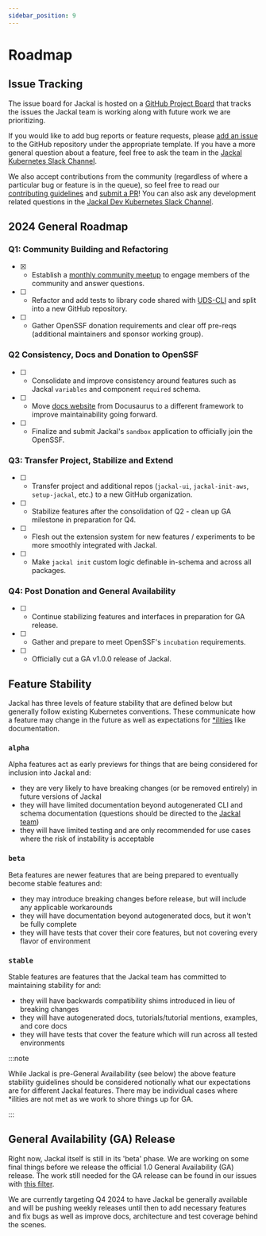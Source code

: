 ```yaml
---
sidebar_position: 9
---
```


# Roadmap

## Issue Tracking

The issue board for Jackal is hosted on a [GitHub Project Board](https://github.com/orgs/defenseunicorns/projects/1) that tracks the issues the Jackal team is working along with future work we are prioritizing.

If you would like to add bug reports or feature requests, please [add an issue](https://github.com/defenseunicorns/jackal/issues) to the GitHub repository under the appropriate template.  If you have a more general question about a feature, feel free to ask the team in the [Jackal Kubernetes Slack Channel](https://kubernetes.slack.com/archives/C03B6BJAUJ3).

We also accept contributions from the community (regardless of where a particular bug or feature is in the queue), so feel free to read our [contributing guidelines](./12-contribute-to-jackal/1-contributor-guide.md) and [submit a PR](https://github.com/defenseunicorns/jackal/pulls)!  You can also ask any development related questions in the [Jackal Dev Kubernetes Slack Channel](https://kubernetes.slack.com/archives/C03BP9Z3CMA).

## 2024 General Roadmap

### Q1: Community Building and Refactoring

- [X] - Establish a [monthly community meetup](https://github.com/defenseunicorns/jackal/issues/2202) to engage members of the community and answer questions.
- [ ] - Refactor and add tests to library code shared with [UDS-CLI](https://github.com/defenseunicorns/uds-cli) and split into a new GitHub repository.
- [ ] - Gather OpenSSF donation requirements and clear off pre-reqs (additional maintainers and sponsor working group).

### Q2 Consistency, Docs and Donation to OpenSSF

- [ ] - Consolidate and improve consistency around features such as Jackal `variables` and component `required` schema.
- [ ] - Move [docs website](https://docs.jackal.dev) from Docusaurus to a different framework to improve maintainability going forward.
- [ ] - Finalize and submit Jackal's `sandbox` application to officially join the OpenSSF.

### Q3: Transfer Project, Stabilize and Extend

- [ ] - Transfer project and additional repos (`jackal-ui`, `jackal-init-aws`, `setup-jackal`, etc.) to a new GitHub organization.
- [ ] - Stabilize features after the consolidation of Q2 - clean up GA milestone in preparation for Q4.
- [ ] - Flesh out the extension system for new features / experiments to be more smoothly integrated with Jackal.
- [ ] - Make `jackal init` custom logic definable in-schema and across all packages.

### Q4: Post Donation and General Availability

- [ ] - Continue stabilizing features and interfaces in preparation for GA release.
- [ ] - Gather and prepare to meet OpenSSF's `incubation` requirements.
- [ ] - Officially cut a GA v1.0.0 release of Jackal.

## Feature Stability

Jackal has three levels of feature stability that are defined below but generally follow existing Kubernetes conventions.  These communicate how a feature may change in the future as well as expectations for [*ilities](https://en.wiktionary.org/wiki/ility) like documentation.

### `alpha`

Alpha features act as early previews for things that are being considered for inclusion into Jackal and:

- they are very likely to have breaking changes (or be removed entirely) in future versions of Jackal
- they will have limited documentation beyond autogenerated CLI and schema documentation (questions should be directed to the [Jackal team](https://kubernetes.slack.com/archives/C03B6BJAUJ3))
- they will have limited testing and are only recommended for use cases where the risk of instability is acceptable

### `beta`

Beta features are newer features that are being prepared to eventually become stable features and:

- they may introduce breaking changes before release, but will include any applicable workarounds
- they will have documentation beyond autogenerated docs, but it won't be fully complete
- they will have tests that cover their core features, but not covering every flavor of environment

### `stable`

Stable features are features that the Jackal team has committed to maintaining stability for and:

- they will have backwards compatibility shims introduced in lieu of breaking changes
- they will have autogenerated docs, tutorials/tutorial mentions, examples, and core docs
- they will have tests that cover the feature which will run across all tested environments

:::note

While Jackal is pre-General Availability (see below) the above feature stability guidelines should be considered notionally what our expectations are for different Jackal features.  There may be individual cases where *ilities are not met as we work to shore things up for GA.

:::

## General Availability (GA) Release

Right now, Jackal itself is still in its 'beta' phase. We are working on some final things before we release the official 1.0 General Availability (GA) release. The work still needed for the GA release can be found in our issues with [this filter](https://github.com/defenseunicorns/jackal/issues?q=is%3Aopen+is%3Aissue+label%3Aga).

We are currently targeting Q4 2024 to have Jackal be generally available and will be pushing weekly releases until then to add necessary features and fix bugs as well as improve docs, architecture and test coverage behind the scenes.
